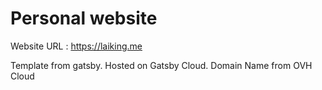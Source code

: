 # Personal website

Website URL : https://laiking.me

Template from gatsby. 
Hosted on Gatsby Cloud.
Domain Name from OVH Cloud

